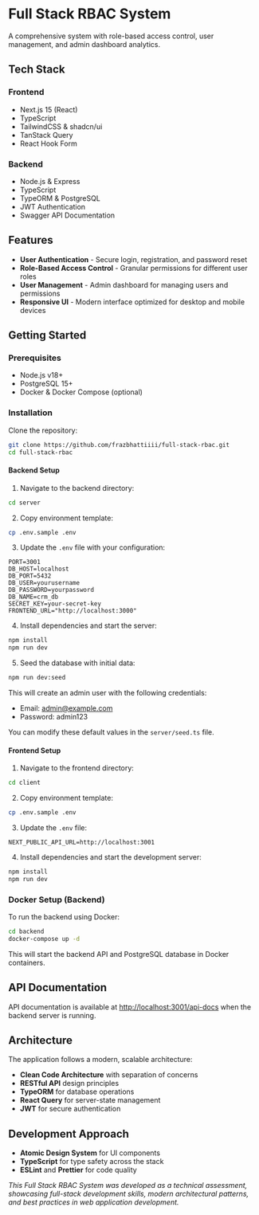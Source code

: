# Full Stack RBAC System

A comprehensive system with role-based access control, user management, and admin dashboard analytics.

## Tech Stack

### Frontend
- Next.js 15 (React)
- TypeScript
- TailwindCSS & shadcn/ui
- TanStack Query
- React Hook Form

### Backend
- Node.js & Express
- TypeScript
- TypeORM & PostgreSQL
- JWT Authentication
- Swagger API Documentation

## Features

- **User Authentication** - Secure login, registration, and password reset
- **Role-Based Access Control** - Granular permissions for different user roles
- **User Management** - Admin dashboard for managing users and permissions
- **Responsive UI** - Modern interface optimized for desktop and mobile devices

## Getting Started

### Prerequisites
- Node.js v18+
- PostgreSQL 15+
- Docker & Docker Compose (optional)

### Installation

Clone the repository:
```bash
git clone https://github.com/frazbhattiiii/full-stack-rbac.git
cd full-stack-rbac
```

#### Backend Setup

1. Navigate to the backend directory:
```bash
cd server
```

2. Copy environment template:
```bash
cp .env.sample .env
```

3. Update the `.env` file with your configuration:
```
PORT=3001
DB_HOST=localhost
DB_PORT=5432
DB_USER=yourusername
DB_PASSWORD=yourpassword
DB_NAME=crm_db
SECRET_KEY=your-secret-key
FRONTEND_URL="http://localhost:3000"
```

4. Install dependencies and start the server:
```bash
npm install
npm run dev
```

5. Seed the database with initial data:
```bash
npm run dev:seed
```
This will create an admin user with the following credentials:
- Email: admin@example.com
- Password: admin123

You can modify these default values in the `server/seed.ts` file.

#### Frontend Setup

1. Navigate to the frontend directory:
```bash
cd client
```

2. Copy environment template:
```bash
cp .env.sample .env
```

3. Update the `.env` file:
```
NEXT_PUBLIC_API_URL=http://localhost:3001
```

4. Install dependencies and start the development server:
```bash
npm install
npm run dev
```

### Docker Setup (Backend)

To run the backend using Docker:

```bash
cd backend
docker-compose up -d
```

This will start the backend API and PostgreSQL database in Docker containers.

## API Documentation

API documentation is available at [http://localhost:3001/api-docs](http://localhost:3001/api-docs) when the backend server is running.

## Architecture

The application follows a modern, scalable architecture:

- **Clean Code Architecture** with separation of concerns
- **RESTful API** design principles
- **TypeORM** for database operations
- **React Query** for server-state management
- **JWT** for secure authentication

## Development Approach

- **Atomic Design System** for UI components
- **TypeScript** for type safety across the stack
- **ESLint** and **Prettier** for code quality


*This Full Stack RBAC System was developed as a technical assessment, showcasing full-stack development skills, modern architectural patterns, and best practices in web application development.*